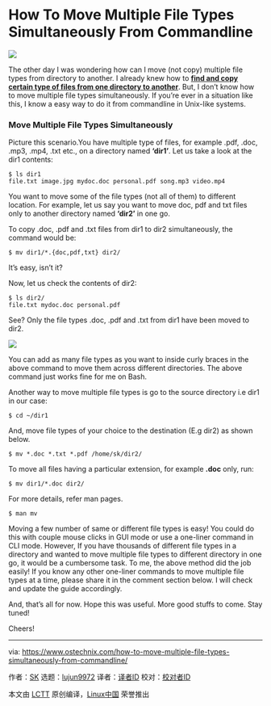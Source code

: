 [#]: collector: (lujun9972)
[#]: translator: ( )
[#]: reviewer: ( )
[#]: publisher: ( )
[#]: url: ( )
[#]: subject: (How To Move Multiple File Types Simultaneously From Commandline)
[#]: via: (https://www.ostechnix.com/how-to-move-multiple-file-types-simultaneously-from-commandline/)
[#]: author: (SK https://www.ostechnix.com/author/sk/)

How To Move Multiple File Types Simultaneously From Commandline
======

![](https://www.ostechnix.com/wp-content/uploads/2019/01/Move-Multiple-File-Types-720x340.png)

The other day I was wondering how can I move (not copy) multiple file types from directory to another. I already knew how to [**find and copy certain type of files from one directory to another**][1]. But, I don’t know how to move multiple file types simultaneously. If you’re ever in a situation like this, I know a easy way to do it from commandline in Unix-like systems.

### Move Multiple File Types Simultaneously

Picture this scenario.You have multiple type of files, for example .pdf, .doc, .mp3, .mp4, .txt etc., on a directory named **‘dir1’**. Let us take a look at the dir1 contents:

```
$ ls dir1
file.txt image.jpg mydoc.doc personal.pdf song.mp3 video.mp4
```

You want to move some of the file types (not all of them) to different location. For example, let us say you want to move doc, pdf and txt files only to another directory named **‘dir2’** in one go.

To copy .doc, .pdf and .txt files from dir1 to dir2 simultaneously, the command would be:

```
$ mv dir1/*.{doc,pdf,txt} dir2/
```

It’s easy, isn’t it?

Now, let us check the contents of dir2:

```
$ ls dir2/
file.txt mydoc.doc personal.pdf
```

See? Only the file types .doc, .pdf and .txt from dir1 have been moved to dir2.

![][3]

You can add as many file types as you want to inside curly braces in the above command to move them across different directories. The above command just works fine for me on Bash.

Another way to move multiple file types is go to the source directory i.e dir1 in our case:

```
$ cd ~/dir1
```

And, move file types of your choice to the destination (E.g dir2) as shown below.

```
$ mv *.doc *.txt *.pdf /home/sk/dir2/
```

To move all files having a particular extension, for example **.doc** only, run:

```
$ mv dir1/*.doc dir2/
```

For more details, refer man pages.

```
$ man mv
```

Moving a few number of same or different file types is easy! You could do this with couple mouse clicks in GUI mode or use a one-liner command in CLI mode. However, If you have thousands of different file types in a directory and wanted to move multiple file types to different directory in one go, it would be a cumbersome task. To me, the above method did the job easily! If you know any other one-liner commands to move multiple file types at a time, please share it in the comment section below. I will check and update the guide accordingly.

And, that’s all for now. Hope this was useful. More good stuffs to come. Stay tuned!

Cheers!



--------------------------------------------------------------------------------

via: https://www.ostechnix.com/how-to-move-multiple-file-types-simultaneously-from-commandline/

作者：[SK][a]
选题：[lujun9972][b]
译者：[译者ID](https://github.com/译者ID)
校对：[校对者ID](https://github.com/校对者ID)

本文由 [LCTT](https://github.com/LCTT/TranslateProject) 原创编译，[Linux中国](https://linux.cn/) 荣誉推出

[a]: https://www.ostechnix.com/author/sk/
[b]: https://github.com/lujun9972
[1]: https://www.ostechnix.com/find-copy-certain-type-files-one-directory-another-linux/
[2]: data:image/gif;base64,R0lGODlhAQABAIAAAAAAAP///yH5BAEAAAAALAAAAAABAAEAAAIBRAA7
[3]: http://www.ostechnix.com/wp-content/uploads/2019/01/mv-command.gif
